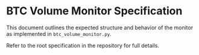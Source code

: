 # BTC Volume Monitor Specification

This document outlines the expected structure and behavior of the monitor as implemented in `btc_volume_monitor.py`.

Refer to the root specification in the repository for full details.
